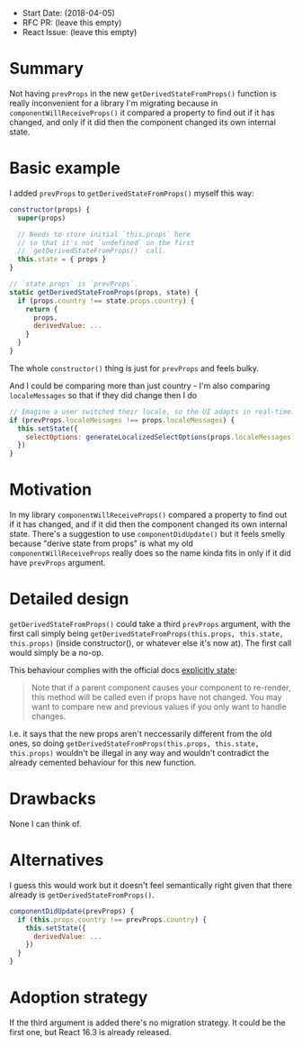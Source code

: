 - Start Date: (2018-04-05)
- RFC PR: (leave this empty)
- React Issue: (leave this empty)

# Summary

Not having `prevProps` in the new `getDerivedStateFromProps()` function is really inconvenient for a library I'm migrating because in `componentWillReceiveProps()` it compared a property to find out if it has changed, and only if it did then the component changed its own internal state.

# Basic example

I added `prevProps` to `getDerivedStateFromProps()` myself this way:

```js
constructor(props) {
  super(props)

  // Needs to store initial `this.props` here
  // so that it's not `undefined` on the first
  // `getDerivedStateFromProps()` call.
  this.state = { props }
}

// `state.props` is `prevProps`.
static getDerivedStateFromProps(props, state) {
  if (props.country !== state.props.country) {
    return {
      props,
      derivedValue: ...
    }
  }
}
```

The whole `constructor()` thing is just for `prevProps` and feels bulky.

And I could be comparing more than just country - I'm also comparing `localeMessages` so that if they did change then I do

```js
// Imagine a user switched their locale, so the UI adapts in real-time.
if (prevProps.localeMessages !== props.localeMessages) {
  this.setState({
    selectOptions: generateLocalizedSelectOptions(props.localeMessages)
  })
}
```

# Motivation

In my library `componentWillReceiveProps()` compared a property to find out if it has changed, and if it did then the component changed its own internal state. There's a suggestion to use `componentDidUpdate()` but it feels smelly because "derive state from props" is what my old `componentWillReceiveProps` really does so the name kinda fits in only if it did have `prevProps` argument.

# Detailed design

`getDerivedStateFromProps()` could take a third `prevProps` argument, with the first call simply being `getDerivedStateFromProps(this.props, this.state, this.props)` (inside constructor(), or whatever else it's now at). The first call would simply be a no-op.

This behaviour complies with the official docs [explicitly state](https://reactjs.org/docs/react-component.html#static-getderivedstatefromprops):

> Note that if a parent component causes your component to re-render, this method will be called even if props have not changed. You may want to compare new and previous values if you only want to handle changes.

I.e. it says that the new props aren't neccessarily different from the old ones, so doing `getDerivedStateFromProps(this.props, this.state, this.props)` wouldn't be illegal in any way and wouldn't contradict the already cemented behaviour for this new function.

# Drawbacks

None I can think of.

# Alternatives

I guess this would work but it doesn't feel semantically right given that there already is `getDerivedStateFromProps()`.

```js
componentDidUpdate(prevProps) {
  if (this.props.country !== prevProps.country) {
    this.setState({
      derivedValue: ...
    })
  }
}
```

# Adoption strategy

If the third argument is added there's no migration strategy. It could be the first one, but React 16.3 is already released.

